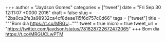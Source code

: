 
+++
author = "Jaydson Gomes"
categories = ["tweet"]
date = "Fri Sep 30 12:11:07 +0000 2016"
draft = false
slug = "2ba0ca2fe3a98932ca4cf8deae115f6d757c0d66"
tags = ["tweet"]
title = """Bom dia https://t.co/MRGU..."""
tweet = true
micro = true
tweet_url = "https://twitter.com/jaydson/status/781828722672472065"
+++
Bom dia https://t.co/MRGUCLwPTM
